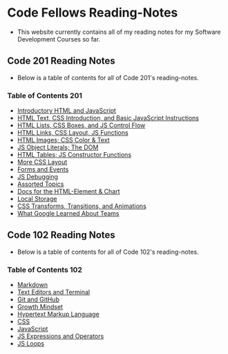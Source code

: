 # Code Fellows Reading-Notes

- This website currently contains all of my reading notes for my Software Development Courses so far.
 
## Code 201 Reading Notes

- Below is a table of contents for all of Code 201's reading-notes.

### Table of Contents 201

- [Introductory HTML and JavaScript](Code_201_Reading-Notes/class-01.md)
- [HTML Text, CSS Introduction, and Basic JavaScript Instructions](Code_201_Reading-Notes/class-02.md)
- [HTML Lists, CSS Boxes, and JS Control Flow](Code_201_Reading-Notes/class-03.md)
- [HTML Links, CSS Layout, JS Functions](Code_201_Reading-Notes/class-04.md)
- [HTML Images; CSS Color & Text]()
- [JS Object Literals; The DOM]()
- [HTML Tables; JS Constructor Functions]()
- [More CSS Layout]()
- [Forms and Events]()
- [JS Debugging]()
- [Assorted Topics]()
- [Docs for the HTML-Element & Chart]()
- [Local Storage]()
- [CSS Transforms, Transitions, and Animations]()
- [What Google Learned About Teams]()

## Code 102 Reading Notes

- Below is a table of contents for all of Code 102's reading-notes.

### Table of Contents 102
- [Markdown](Code_102_Reading-Notes/Markdown.md)
- [Text Editors and Terminal](Code_102_Reading-Notes/Text-Editor-and-Terminal.md)
- [Git and GitHub](Code_102_Reading-Notes/GitandGitHub.md)
- [Growth Mindset](Code_102_Reading-Notes/GrowthMindset.md)
- [Hypertext Markup Language](Code_102_Reading-Notes/HypertextMarkupLanguage.md)
- [CSS](Code_102_Reading-Notes/CSS.md)
- [JavaScript](Code_102_Reading-Notes/JavaScript.md)
- [JS Expressions and Operators](Code_102_Reading-Notes/Expressions-and-Operators.md)
- [JS Loops](Code_102_Reading-Notes/JS-Loops.md)